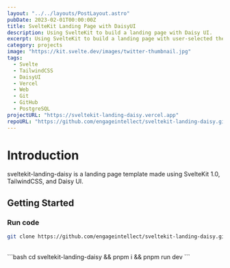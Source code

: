 ```yaml
---
layout: "../../layouts/PostLayout.astro"
pubDate: 2023-02-01T00:00:00Z
title: SvelteKit Landing Page with DaisyUI
description: Using SvelteKit to build a landing page with Daisy UI.
excerpt: Using SvelteKit to build a landing page with user-selected themes with Daisy UI.
category: projects
image: "https://kit.svelte.dev/images/twitter-thumbnail.jpg"
tags:
  - Svelte
  - TailwindCSS
  - DaisyUI
  - Vercel
  - Web
  - Git
  - GitHub
  - PostgreSQL
projectURL: "https://sveltekit-landing-daisy.vercel.app"
repoURL: "https://github.com/engageintellect/sveltekit-landing-daisy.git"
---
```


# Introduction

sveltekit-landing-daisy is a landing page template made using SvelteKit 1.0, TailwindCSS, and Daisy UI.

## Getting Started

### Run code

```bash
git clone https://github.com/engageintellect/sveltekit-landing-daisy.git
```

<br/>
```bash
cd sveltekit-landing-daisy && pnpm i && pnpm run dev
```
